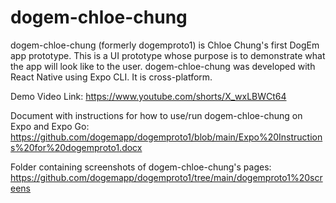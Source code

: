 # dogem-chloe-chung
dogem-chloe-chung (formerly dogemproto1) is Chloe Chung's first DogEm app prototype. This is a UI prototype whose purpose is to demonstrate what the app will look like to the user. dogem-chloe-chung was developed with React Native using Expo CLI. It is cross-platform.

Demo Video Link: https://www.youtube.com/shorts/X_wxLBWCt64

Document with instructions for how to use/run dogem-chloe-chung on Expo and Expo Go: https://github.com/dogemapp/dogemproto1/blob/main/Expo%20Instructions%20for%20dogemproto1.docx

Folder containing screenshots of dogem-chloe-chung's pages: https://github.com/dogemapp/dogemproto1/tree/main/dogemproto1%20screens
